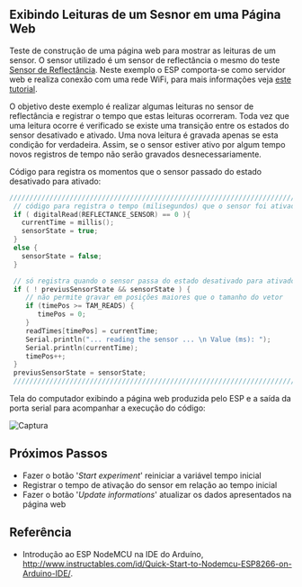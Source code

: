 

## Exibindo Leituras de um Sesnor em uma Página Web

Teste de construção de uma página web para mostrar as leituras de um sensor. O sensor utilizado é um sensor de reflectância o mesmo do teste [Sensor de Reflectância](https://github.com/orivaldosantana/GPRo/blob/master/ESP/reflectance_sensor). Neste exemplo o ESP comporta-se como servidor web e realiza conexão com uma rede WiFi, para mais informações veja [este tutorial](http://www.instructables.com/id/Quick-Start-to-Nodemcu-ESP8266-on-Arduino-IDE/).

O objetivo deste exemplo é realizar algumas leituras no sensor de reflectância e registrar o tempo que estas leituras ocorreram. Toda vez que uma leitura ocorre é verificado se existe uma transição entre os estados do sensor desativado e ativado. Uma nova leitura é gravada apenas se esta condição for verdadeira. Assim, se o sensor estiver ativo por algum tempo novos registros de tempo não serão gravados desnecessariamente.


Código para registra os momentos que o sensor passado do estado desativado para ativado:

```c++
/////////////////////////////////////////////////////////////////////////
 // código para registra o tempo (milisegundos) que o sensor foi ativado
 if ( digitalRead(REFLECTANCE_SENSOR) == 0 ){
   currentTime = millis();
   sensorState = true;  
 }
 else {
   sensorState = false;
 }

 // só registra quando o sensor passa do estado desativado para ativado  
 if ( ! previusSensorState && sensorState ) {
    // não permite gravar em posições maiores que o tamanho do vetor
    if (timePos >= TAM_READS) {
       timePos = 0;
    }    
    readTimes[timePos] = currentTime;
    Serial.println("... reading the sensor ... \n Value (ms): ");
    Serial.println(currentTime);
    timePos++;  
 }
 previusSensorState = sensorState;
 /////////////////////////////////////////////////////////////////////////
```

Tela do computador exibindo a página web produzida pelo ESP e a saída da porta serial para acompanhar a execução do código:

![Captura](https://github.com/orivaldosantana/GPRo/blob/master/ESP/writing_an_web_page/captura_de_tela.png)

## Próximos Passos

* Fazer o botão '_Start experiment_' reiniciar a variável tempo inicial
* Registrar o tempo de ativação do sensor em relação ao tempo inicial
* Fazer o botão '_Update informations_' atualizar os dados apresentados na página web


## Referência

* Introdução ao ESP NodeMCU na IDE do Arduíno,  <http://www.instructables.com/id/Quick-Start-to-Nodemcu-ESP8266-on-Arduino-IDE/>.
